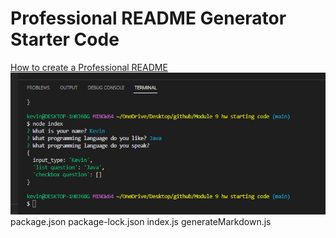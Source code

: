 # Professional README Generator Starter Code
[How to create a Professional README](https://coding-boot-camp.github.io/full-stack/github/professional-readme-guide)
![screenshot](ReadMeGenerator.png)
package.json
package-lock.json
index.js
generateMarkdown.js